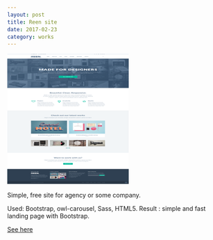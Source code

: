 ```yaml
---
layout: post
title: Reen site
date: 2017-02-23
category: works
---
```

[<img src="/images/fulls/home-Agency-Style-Desktop.png" class="image">](/my-works/home-agency-verstka/index.html)

Simple, free site for agency or some company.

Used: Bootstrap, owl-carousel, Sass, HTML5. 
Result : simple and fast landing page with Bootstrap.

[See here](/my-works/home-agency-verstka/index.html)